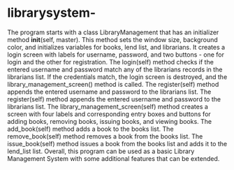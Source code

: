 # librarysystem-

The program starts with a class LibraryManagement that has an initializer method __init__(self, master). This method sets the window size, background color, and initializes variables for books, lend list, and librarians. It creates a login screen with labels for username, password, and two buttons - one for login and the other for registration.
The login(self) method checks if the entered username and password match any of the librarians records in the librarians list. If the credentials match, the login screen is destroyed, and the library_management_screen() method is called.
The register(self) method appends the entered username and password to the librarians list.
The register(self) method appends the entered username and password to the librarians list.
The library_management_screen(self) method creates a screen with four labels and corresponding entry boxes and buttons for adding books, removing books, issuing books, and viewing books.
The add_book(self) method adds a book to the books list.
The remove_book(self) method removes a book from the books list.
The issue_book(self) method issues a book from the books list and adds it to the lend_list list.
Overall, this program can be used as a basic Library Management System with some additional features that can be extended.
